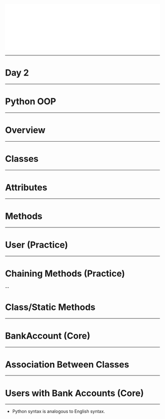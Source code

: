 ![](../../images/coding_dojo_logo_white.png)
<!-- .slide:data-background="#000000" -->
---
# Day 2
<!-- .slide:data-background="#000000" -->
---
# Python OOP
<!-- .slide:data-background="#000000" -->
---
# Overview
---
# Classes
---
# Attributes
---
# Methods
---
# User (Practice)
---
# Chaining Methods (Practice)
--
# Class/Static Methods
---
# BankAccount (Core)
---
# Association Between Classes
---
# Users with Bank Accounts (Core)
---
- Python syntax is analogous to English syntax.   <!-- .element: class="fragment" -->